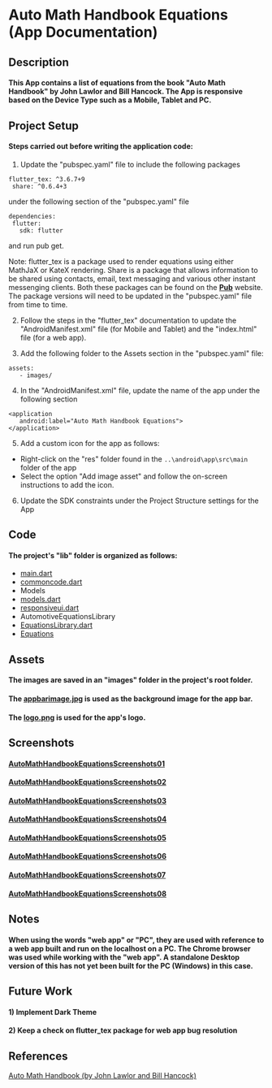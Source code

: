 # Auto Math Handbook Equations (App Documentation)

## Description
#### This App contains a list of equations from the book "Auto Math Handbook" by John Lawlor and Bill Hancock. The App is responsive based on the Device Type such as a Mobile, Tablet and PC. 

## Project Setup
#### Steps carried out before writing the application code:

1. Update the "pubspec.yaml" file to include the following packages
 ```
 flutter_tex: ^3.6.7+9
  share: ^0.6.4+3
 ```
under the following section of the "pubspec.yaml" file
 ```
 dependencies:
  flutter:
    sdk: flutter
 ```
 and run pub get.

 Note: flutter_tex is a package used to render equations using either MathJaX or KateX rendering. Share is a package that allows information to be shared using contacts, email, text messaging and various other instant messenging clients. Both these packages can be found on the [**Pub**](https://pub.dev/) website. The package versions will need to be updated in the "pubspec.yaml" file from time to time.

2. Follow the steps in the "flutter_tex" documentation to update the "AndroidManifest.xml" file (for Mobile and Tablet) and the "index.html" file (for a web app).

3. Add the following folder to the Assets section in the "pubspec.yaml" file:
 ```
 assets:
    - images/
 ```

4. In the "AndroidManifest.xml" file, update the name of the app under the following section
 ```
 <application
	android:label="Auto Math Handbook Equations">
 </application>
 ```

5. Add a custom icon for the app as follows:
 * Right-click on the "res" folder found in the ```..\android\app\src\main``` folder of the app
 * Select the option "Add image asset" and follow the on-screen instructions to add the icon.

6. Update the SDK constraints under the Project Structure settings for the App

## Code
#### The project's "lib" folder is organized as follows:

* [main.dart](Documentation/main.md) 
* [commoncode.dart](Documentation/commoncode.md) 
* Models
 * [models.dart](Documentation/models/models.md)
 * [responsiveui.dart](Documentation/models/responsiveui.md)
* AutomotiveEquationsLibrary 
 * [EquationsLibrary.dart](Documentation/EquationsLibrary/EquationsLibrary.md)
 * [Equations](Documentation/EquationsLibrary/equations.md)

## Assets
#### The images are saved in an "images" folder in the project's root folder.
#### The [appbarimage.jpg](Documentation/images/appbarimage.jpg) is used as the background image for the app bar.
#### The [logo.png](Documentation/images/logo.png) is used for the app's logo.

## Screenshots
#### [AutoMathHandbookEquationsScreenshots01](Documentation/Screenshots/AutoMathHandbookEquationsScreenshots01.png)
#### [AutoMathHandbookEquationsScreenshots02](Documentation/Screenshots/AutoMathHandbookEquationsScreenshots02.png)
#### [AutoMathHandbookEquationsScreenshots03](Documentation/Screenshots/AutoMathHandbookEquationsScreenshots03.png)
#### [AutoMathHandbookEquationsScreenshots04](Documentation/Screenshots/AutoMathHandbookEquationsScreenshots04.png)
#### [AutoMathHandbookEquationsScreenshots05](Documentation/Screenshots/AutoMathHandbookEquationsScreenshots05.png)
#### [AutoMathHandbookEquationsScreenshots06](Documentation/Screenshots/AutoMathHandbookEquationsScreenshots06.png)
#### [AutoMathHandbookEquationsScreenshots07](Documentation/Screenshots/AutoMathHandbookEquationsScreenshots07.png)
#### [AutoMathHandbookEquationsScreenshots08](Documentation/Screenshots/AutoMathHandbookEquationsScreenshots08.png)

## Notes
#### When using the words "web app" or "PC", they are used with reference to a web app built and run on the localhost on a PC. The Chrome browser was used while working with the "web app". A standalone Desktop version of this has not yet been built for the PC (Windows) in this case.

## Future Work
#### 1) Implement Dark Theme  
#### 2) Keep a check on flutter_tex package for web app bug resolution

## References
[Auto Math Handbook (by John Lawlor and Bill Hancock)](https://www.google.com/search?rlz=1C1CHBF_enIN883IN883&q=automath+handbook&spell=1&sa=X&ved=2ahUKEwiArpPs5pDqAhVKyjgGHWI9AnkQBSgAegQIGhAm&biw=1366&bih=625)
